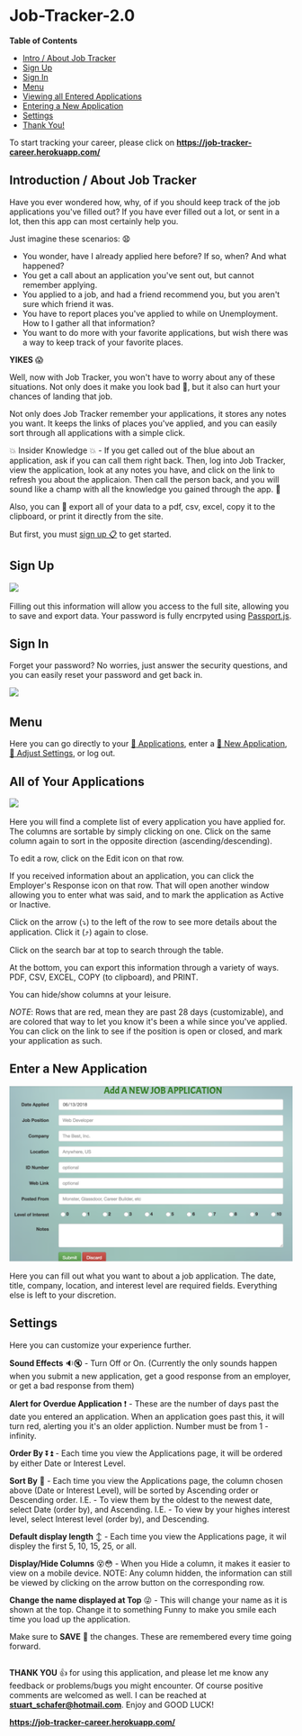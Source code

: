 # Job-Tracker-2.0 #

**Table of Contents**
- [Intro / About Job Tracker](#intro)
- [Sign Up](#signup)
- [Sign In](#signin)
- [Menu](#menu)
- [Viewing all Entered Applications](#jobs)
- [Entering a New Application](#new)
- [Settings](#settings)
- [Thank You!](#thankyou)


To start tracking your career, please click on **https://job-tracker-career.herokuapp.com/**

<a name="intro"></a>
## Introduction / About Job Tracker ##
Have you ever wondered how, why, of if you should keep track of the job applications you've filled out?  If you have ever filled out a lot, or sent in a lot, then this app can most certainly help you.

Just imagine these scenarios: :anguished:
- You wonder, have I already applied here before?  If so, when?  And what happened?
- You get a call about an application you've sent out, but cannot remember applying.
- You applied to a job, and had a friend recommend you, but you aren't sure which friend it was.
- You have to report places you've applied to while on Unemployment.  How to I gather all that information?
- You want to do more with your favorite applications, but wish there was a way to keep track of your favorite places.

**YIKES** :scream:

Well, now with Job Tracker, you won't have to worry about any of these situations.  Not only does it make you look bad :poop:, but it also can hurt your chances of landing that job.

Not only does Job Tracker remember your applications, it stores any notes you want.  It keeps the links of places you've applied, and you can easily sort through all applications with a simple click.

:collision: Insider Knowledge :collision: - If you get called out of the blue about an application, ask if you can call them right back.  Then, log into Job Tracker, view the application, look at any notes you have, and click on the link to refresh you about the applicaion.  Then call the person back, and you will sound like a champ with all the knowledge you gained through the app. :clap:

Also, you can :rocket: export all of your data to a pdf, csv, excel, copy it to the clipboard, or print it directly from the site.

But first, you must [sign up :clipboard:](#signup) to get started.

<a name="signup"></a>
## Sign Up ##
![](public/assets/images/signup.gif)

Filling out this information will allow you access to the full site, allowing you to save and export data.  Your password is fully encrpyted using [Passport.js](http://www.passportjs.org/).

<a name="signin"></a>
## Sign In ##
Forget your password?  No worries, just answer the security questions, and you can easily reset your password and get back in.

![](public/assets/images/signin2.gif)

<a name="menu"></a>
## Menu ##
Here you can go directly to your [:page_facing_up: Applications](#jobs), enter a [:card_index: New Application](#new), [:link: Adjust Settings](#settings), or log out.

<a name="jobs"></a>
## All of Your Applications ##
![](public/assets/images/job2.gif)

Here you will find a complete list of every application you have applied for.  The columns are sortable by simply clicking on one. Click on the same column again to sort in the opposite direction (ascending/descending).

To edit a row, click on the Edit icon on that row.

If you received information about an application, you can click the Employer's Response icon on that row.  That will open another window allowing you to enter what was said, and to mark the application as Active or Inactive.

Click on the arrow (:arrow_heading_down:) to the left of the row to see more details about the application. Click it (:arrow_heading_up:) again to close.

Click on the search bar at top to search through the table.

At the bottom, you can export this information through a variety of ways. PDF, CSV, EXCEL, COPY (to clipboard), and PRINT.

You can hide/show columns at your leisure.

*NOTE*: Rows that are red, mean they are past 28 days (customizable), and are colored that way to let you know it's been a while since you've applied.  You can click on the link to see if the position is open or closed, and mark your application as such.

<a name="new"></a>
## Enter a New Application ##
![](public/assets/images/new.png)

Here you can fill out what you want to about a job application.  The date, title, company, location, and interest level are required fields.  Everything else is left to your discretion.

<a name="settings"></a>
## Settings ##
Here you can customize your experience further.

**Sound Effects** :sound::mute: - Turn Off or On.  (Currently the only sounds happen when you submit a new application, get a good response from an employer, or get a bad response from them)

**Alert for Overdue Application** :exclamation: - These are the number of days past the date you entered an application.  When an application goes past this, it will turn red, alerting you it's an older appliction.  Number must be from 1 - infinity.

**Order By** :arrow_double_down::arrow_double_up: - Each time you view the Applications page, it will be ordered by either Date or Interest Level.

**Sort By** :twisted_rightwards_arrows: - Each time you view the Applications page, the column chosen above (Date or Interest Level), will be sorted by Ascending order or Descending order.
I.E. - To view them by the oldest to the newest date, select Date (order by), and Ascending.
I.E. - To view by your highes interest level, select Interest level (order by), and Descending.

**Default display length** :arrow_up_down: - Each time you view the Applications page, it wil displey the first 5, 10, 15, 25, or all.

**Display/Hide Columns** :dizzy_face::flushed: - When you Hide a column, it makes it easier to view on a mobile device.  NOTE: Any column hidden, the information can still be viewed by clicking on the arrow button on the corresponding row.

**Change the name displayed at Top** :stuck_out_tongue_winking_eye: - This will change your name as it is shown at the top.  Change it to something Funny to make you smile each time you load up the application.

Make sure to **SAVE** :floppy_disk: the changes.  These are remembered every time going forward.

## ##
<a name="thankyou"></a>
**THANK YOU** :thumbsup: for using this application, and please let me know any feedback or problems/bugs you might encounter.  Of course positive comments are welcomed as well.  I can be reached at **stuart_schafer@hotmail.com**.  Enjoy and GOOD LUCK!

**https://job-tracker-career.herokuapp.com/**